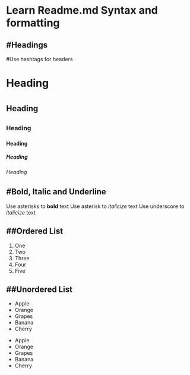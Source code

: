 # Learn Readme.md Syntax and formatting

#Headings
---------

#Use hashtags for headers
# Heading <h1>
## Heading <h2>
### Heading <h3>
#### Heading <h4>
##### Heading <h5>
###### Heading <h6>

#Bold, Italic and Underline
---------------------------

Use asterisks to **bold** text
Use asterisk to *italicize* text
Use underscore to _italicize_ text

##Ordered List
-------------

1. One
2. Two
3. Three
4. Four
5. Five

##Unordered List
---------------

* Apple
* Orange
* Grapes
* Banana
* Cherry

- Apple
- Orange
- Grapes
- Banana
- Cherry
